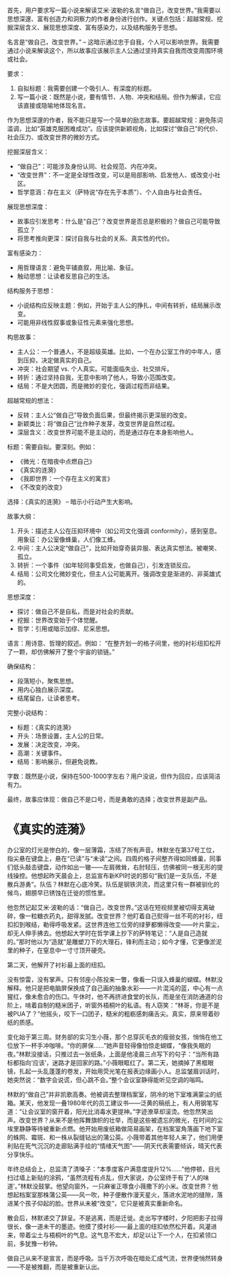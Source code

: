 <ReasoningChainRenderer>
首先，用户要求写一篇小说来解读艾米·波勒的名言“做自己，改变世界。”我需要以思想深邃、富有创造力和洞察力的作者身份进行创作。关键点包括：超越常规、挖掘深层含义、展现思想深度、富有感染力，以及结构服务于思想。

名言是“做自己，改变世界。” – 这暗示通过忠于自我，个人可以影响世界。我需要通过小说来解读这个，所以故事应该展示主人公通过坚持真实自我而改变周围环境或社会。

要求：
1. 自拟标题：我需要创建一个吸引人、有深度的标题。
2. 写一篇小说：既然是小说，要有情节、人物、冲突和结局。但作为解读，它应该直接或隐喻地体现名言。

作为思想深邃的作者，我不能只是写一个简单的励志故事。要超越常规：避免陈词滥调，比如“英雄克服困难成功”。应该提供新颖视角，比如探讨“做自己”的代价、社会压力、或改变世界的微妙方式。

挖掘深层含义：
- “做自己”：可能涉及身份认同、社会规范、内在冲突。
- “改变世界”：不一定是全球性改变，可以是局部影响、启发他人、或改变小社区。
- 哲学意涵：存在主义（萨特说“存在先于本质”）、个人自由与社会责任。

展现思想深度：
- 故事应引发思考：什么是“自己”？改变世界是否总是积极的？做自己可能导致孤立？
- 将思考推向更深：探讨自我与社会的关系、真实性的代价。

富有感染力：
- 用哲理语言：避免平铺直叙，用比喻、象征。
- 触动思想：让读者反思自己的生活。

结构服务于思想：
- 小说结构应反映主题：例如，开始于主人公的挣扎，中间有转折，结局展示改变。
- 可能用非线性叙事或象征性元素来强化思想。

构思故事：
- 主人公：一个普通人，不是超级英雄。比如，一个在办公室工作的中年人，感到压抑，决定做真实的自己。
- 冲突：社会期望 vs. 个人真实。可能面临失业、社交排斥。
- 转折：通过坚持自我，无意中影响了他人，导致小范围改变。
- 结局：不是大团圆，而是微妙的变化，强调过程而非结果。

超越常规的想法：
- 反转：主人公“做自己”导致负面后果，但最终揭示更深层的改变。
- 新颖类比：将“做自己”比作种子发芽，改变世界是自然过程。
- 深层含义：改变世界可能不是主动的，而是通过存在本身影响他人。

标题：需要自拟。要深刻。例如：
- 《微光：在暗夜中点燃自己》
- 《真实的涟漪》
- 《我即世界：一个存在主义的寓言》
- 《不改变的改变》

选择：《真实的涟漪》 – 暗示小行动产生大影响。

故事大纲：
1. 开头：描述主人公在压抑环境中（如公司文化强调 conformity），感到窒息。用象征：办公室像蜂巢，人们像工蜂。
2. 中间：主人公决定“做自己”，比如开始穿奇装异服、表达真实想法。被嘲笑、孤立。
3. 转折：一个事件（如年轻同事受启发，也做自己），引发连锁反应。
4. 结局：公司文化微妙变化，但主人公可能离开。强调改变是渐进的、非英雄式的。

思想深度：
- 探讨：做自己不是自私，而是对社会的贡献。
- 挖掘：世界改变始于个体觉醒。
- 哲学：引用或暗示加缪、尼采思想。

语言：用诗意、哲理的叙述。例如：
“在整齐划一的格子间里，他的衬衫纽扣松开了一颗，却仿佛解开了整个宇宙的锁链。”

确保结构：
- 段落短小，聚焦思想。
- 用内心独白展示深度。
- 结尾留白，让读者思考。

完整小说结构：
- 标题：《真实的涟漪》
- 开头：场景设置，主人公的日常。
- 发展：决定改变，冲突。
- 高潮：关键事件。
- 结局：影响展示，但避免说教。

字数：既然是小说，保持在500-1000字左右？用户没说，但作为回应，应该简洁有力。

最终，故事应体现：做自己不是口号，而是勇敢的选择；改变世界是副产品。
</ReasoningChainRenderer>

# 《真实的涟漪》

办公室的灯光是惨白的，像一层薄霜，冻结了所有声音。林默坐在第37号工位，指尖悬在键盘上，悬在“已读”与“未读”之间。四周的格子间整齐得如同蜂巢，同事们低头敲击键盘，动作如出一辙——左肩微耸，右肘轻压，仿佛被同一根无形的提线操控。他想起昨天晨会上，总监宣布新KPI时说的那句“我们是一支队伍，不是散兵游勇”。队伍？林默在心底冷笑。队伍是钢铁洪流，而这里只有一群被驯化的候鸟，翅膀早已锈蚀在迁徙的惯性里。

他忽然记起艾米·波勒的话：“做自己，改变世界。”这话在短视频里被切得支离破碎，像一粒糖衣药丸，甜得发腻。改变世界？他盯着自己熨得一丝不苟的衬衫，纽扣扣到喉结，勒得呼吸发紧。这世界连他工位旁的绿萝都懒得改变——叶片蒙尘，却无人伸手拂去。他想起大学时在哲学课上抄下的萨特笔记：“人是自己造就的。”那时他以为“造就”是雕塑刀下的大理石，锋利而主动；如今才懂，它更像淤泥里的种子，在窒息中一寸寸顶开硬壳。

第二天，他解开了衬衫最上面的纽扣。

没有惊雷，没有掌声。只有邻座小陈投来一瞥，像看一只误入蜂巢的蝴蝶。林默没解释。他只是把电脑屏保换成了自己画的抽象水彩——一片混沌的蓝，中心有一点猩红，像未愈合的伤口。午休时，他不再挤进食堂的长队，而是坐在消防通道的台阶上，啃着自制的糙米团子，听窗外梧桐叶的私语。有人窃笑：“林哥，你是不是被PUA了？”他摇头，咬下一口团子，糙米的粗粝感刺痛舌尖。真实，原来带着砂纸的质感。

变化始于第三周。财务部的实习生小薇，那个总穿灰毛衣的瘦弱女孩，悄悄在他工位放下一杯手冲咖啡。“你的屏保……”她声音轻得像怕惊走蝴蝶，“像我失眠的夜。”林默没接话，只推过去一张纸条，上面是他凌晨三点写下的句子：“当所有路标都指向‘应该’，迷路才是回家的路。”小薇眼眶红了。第二天，她摘掉了黑框眼镜，扎起一头乱蓬蓬的卷发，开始用荧光笔在报表边缘画小人。总监皱眉训话时，她突然说：“数字会说谎，但心跳不会。”整个会议室静得能听见空调的嗡鸣。

林默的“做自己”并非凯歌高奏。他被调去整理档案室，阴冷的地下室堆满蒙尘的纸箱。某天，他发现一叠1980年代的员工建议书——泛黄的稿纸上，有人用钢笔写道：“让会议室的窗开着，阳光比消毒水更提神。”字迹潦草却滚烫。他忽然笑出声。改变世界？从来不是他挥舞旗帜的壮举，而是这些被遗忘的微光，在时间的尘埃里静静等待被重新点燃。他开始用废纸箱做简易画架，在档案室角落画下地下室的蛛网、霉斑、和一株从裂缝钻出的蒲公英。小薇带着其他年轻人来了，他们用便利贴在死气沉沉的走廊贴满手绘的“情绪天气图”——阴天代表需要倾诉，晴天代表分享快乐。

年终总结会上，总监清了清嗓子：“本季度客户满意度提升12%……”他停顿，目光扫过墙上新贴的涂鸦，“虽然流程有点乱，但大家说，办公室终于有了‘人的味道’。”林默没鼓掌。他望向窗外，一只麻雀正啄食小薇撒下的小米。改变世界？他想起档案室那株蒲公英——风一吹，种子便散作漫天星火，落进水泥地的缝隙，落进某个孩子仰起的脸。世界从未被“改变”，它只是被真实重新命名。

散会后，林默递交了辞呈。不是逃离，而是迁徙。走出写字楼时，夕阳把影子拉得很长，像一道未干的墨迹。他摸了摸衬衫——最上面的纽扣依然松开着。风灌进来，带着尘土与梧桐叶的气息。这气息不宏大，却足以让下一个人，在扣紧领口前，多犹豫一秒钟。

做自己从来不是宣言，而是呼吸。当千万次呼吸在暗处汇成气流，世界便悄然转身——不是被推翻，而是被重新认出。